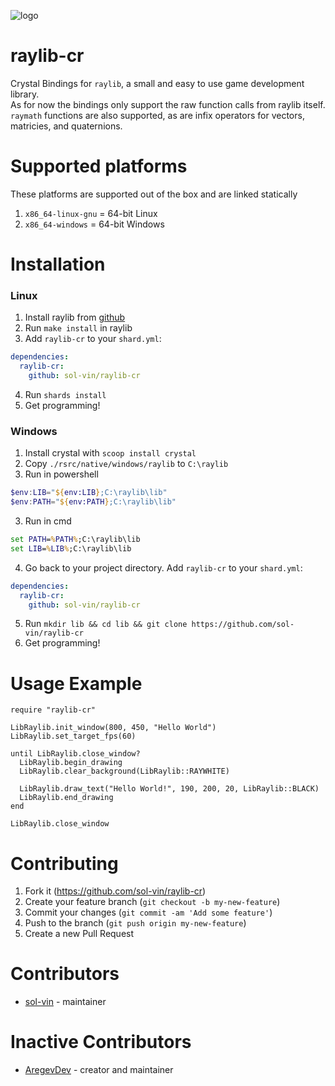 ![logo](logo/raylib-cr_256x256.png)

# raylib-cr

Crystal Bindings for `raylib`, a small and easy to use game development library.  
As for now the bindings only support the raw function calls from raylib itself.
`raymath` functions are also supported, as are infix operators for vectors,
matricies, and quaternions.
# Supported platforms

These platforms are supported out of the box and are linked statically
1. `x86_64-linux-gnu` = 64-bit Linux
2. `x86_64-windows` = 64-bit Windows

# Installation

### Linux
1. Install raylib from [github](https://github.com/raysan5/raylib/releases)
2. Run `make install` in raylib
3. Add `raylib-cr` to your `shard.yml`:
```yml
dependencies:
  raylib-cr:
    github: sol-vin/raylib-cr
```
4. Run `shards install`
5. Get programming!

### Windows
1. Install crystal with `scoop install crystal`
2. Copy `./rsrc/native/windows/raylib` to `C:\raylib`
3. Run in powershell
```powershell
$env:LIB="${env:LIB};C:\raylib\lib"
$env:PATH="${env:PATH};C:\raylib\lib"
```
3. Run in cmd
```cmd
set PATH=%PATH%;C:\raylib\lib
set LIB=%LIB%;C:\raylib\lib
```
4. Go back to your project directory. Add `raylib-cr` to your `shard.yml`:
```yml
dependencies:
  raylib-cr:
    github: sol-vin/raylib-cr
```
5. Run `mkdir lib && cd lib && git clone https://github.com/sol-vin/raylib-cr`
6. Get programming!

# Usage Example

```crystal
require "raylib-cr"

LibRaylib.init_window(800, 450, "Hello World")
LibRaylib.set_target_fps(60)

until LibRaylib.close_window?
  LibRaylib.begin_drawing
  LibRaylib.clear_background(LibRaylib::RAYWHITE)
  
  LibRaylib.draw_text("Hello World!", 190, 200, 20, LibRaylib::BLACK)
  LibRaylib.end_drawing
end

LibRaylib.close_window
```

# Contributing

1. Fork it (https://github.com/sol-vin/raylib-cr)
2. Create your feature branch (`git checkout -b my-new-feature`)
3. Commit your changes (`git commit -am 'Add some feature'`)
4. Push to the branch (`git push origin my-new-feature`)
5. Create a new Pull Request

# Contributors
- [sol-vin](https://github.com/sol-vin) - maintainer

# Inactive Contributors
- [AregevDev](https://github.com/AregevDev) - creator and maintainer
